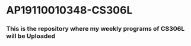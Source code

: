 # AP19110010348-CS306L

<h3> This is the repository where my weekly programs of CS306L will be Uploaded
